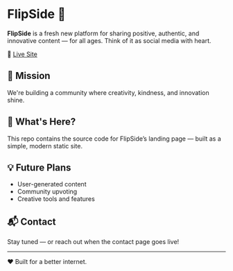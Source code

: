 # FlipSide 🌟

**FlipSide** is a fresh new platform for sharing positive, authentic, and innovative content — for all ages. Think of it as social media with heart.

🔗 [Live Site](https://soccer-sys.github.io/FlipSide-For-Testing/)

## 🚀 Mission
We're building a community where creativity, kindness, and innovation shine.

## 📁 What's Here?
This repo contains the source code for FlipSide’s landing page — built as a simple, modern static site.

## 💡 Future Plans
- User-generated content
- Community upvoting
- Creative tools and features

## 📬 Contact
Stay tuned — or reach out when the contact page goes live!

---

❤️ Built for a better internet.
